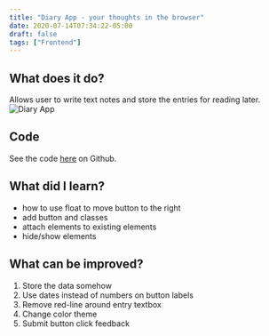 ```yaml
---
title: "Diary App - your thoughts in the browser"
date: 2020-07-14T07:34:22-05:00
draft: false
tags: ["Frontend"]
---
```

## What does it do?
Allows user to write text notes and store the entries for reading later.
![Diary App](/projects/img/diary.png)

## Code
See the code [here](https://github.com/pchhina/diary) on Github.

## What did I learn?
- how to use float to move button to the right
- add button and classes
- attach elements to existing elements
- hide/show elements

## What can be improved?
1. Store the data somehow
2. Use dates instead of numbers on button labels
3. Remove red-line around entry textbox
4. Change color theme
5. Submit button click feedback
